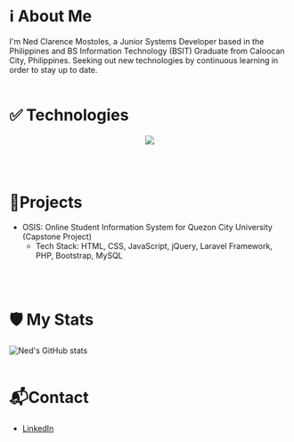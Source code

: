 # ℹ About Me
I'm Ned Clarence Mostoles, a Junior Systems Developer based in the Philippines and BS Information Technology (BSIT) Graduate from Caloocan City, Philippines. Seeking out new technologies by continuous learning in order to stay up to date.
<br><br>

# ✅ Technologies
<p align="center">
  <a href="https://skillicons.dev">
    <img src="https://skillicons.dev/icons?i=html,css,bootstrap,js,java,jquery,spring,php,laravel,react,nodejs,express,mysql,mongodb,npm,git,github,nginx,linux,bash,python,ubuntu,postman,vscode,wordpress&perline=10&theme=dark" />
  </a>
</p>
<br><br>

# 📃Projects
- OSIS: Online Student Information System for Quezon City University (Capstone Project)
  - Tech Stack: HTML, CSS, JavaScript, jQuery, Laravel Framework, PHP, Bootstrap, MySQL

<br><br>

# 🛡 My Stats
![Ned's GitHub stats](https://github-readme-stats.vercel.app/api?username=acxgray&count_private=true&include_all_commits=true&show_icons=true&theme=tokyonight)
<br><br>

# 📬Contact
- [LinkedIn](https://www.linkedin.com/in/nedmostoles)
